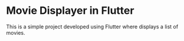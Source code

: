 # Movie Displayer in Flutter

This is a simple project developed using Flutter where displays a list of movies.
